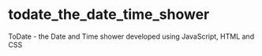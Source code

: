# todate_the_date_time_shower
ToDate - the Date and Time shower developed using JavaScript, HTML and CSS
